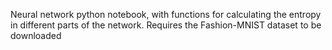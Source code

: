 Neural network python notebook, with functions for calculating the entropy in different parts of the network.
Requires the Fashion-MNIST dataset to be downloaded
